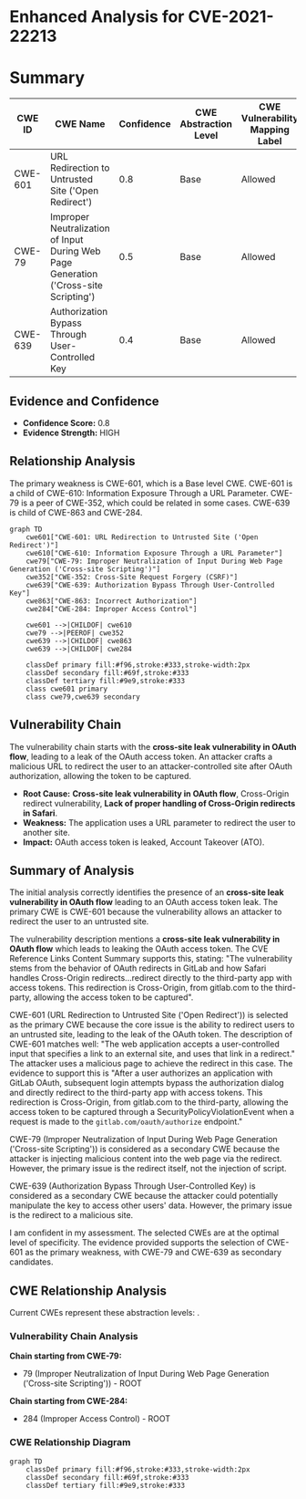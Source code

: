 # Enhanced Analysis for CVE-2021-22213

# Summary
| CWE ID | CWE Name | Confidence | CWE Abstraction Level | CWE Vulnerability Mapping Label | CWE-Vulnerability Mapping Notes |
|---|---|---|---|---|---|
| CWE-601 | URL Redirection to Untrusted Site ('Open Redirect') | 0.8 | Base | Allowed | Primary CWE |
| CWE-79 | Improper Neutralization of Input During Web Page Generation ('Cross-site Scripting') | 0.5 | Base | Allowed | Secondary CWE Candidate |
| CWE-639 | Authorization Bypass Through User-Controlled Key | 0.4 | Base | Allowed | Secondary CWE Candidate |

## Evidence and Confidence

*   **Confidence Score:** 0.8
*   **Evidence Strength:** HIGH

## Relationship Analysis
The primary weakness is CWE-601, which is a Base level CWE. CWE-601 is a child of CWE-610: Information Exposure Through a URL Parameter. CWE-79 is a peer of CWE-352, which could be related in some cases. CWE-639 is child of CWE-863 and CWE-284.

```mermaid
graph TD
    cwe601["CWE-601: URL Redirection to Untrusted Site ('Open Redirect')"]
    cwe610["CWE-610: Information Exposure Through a URL Parameter"]
    cwe79["CWE-79: Improper Neutralization of Input During Web Page Generation ('Cross-site Scripting')"]
    cwe352["CWE-352: Cross-Site Request Forgery (CSRF)"]
    cwe639["CWE-639: Authorization Bypass Through User-Controlled Key"]
    cwe863["CWE-863: Incorrect Authorization"]
    cwe284["CWE-284: Improper Access Control"]

    cwe601 -->|CHILDOF| cwe610
    cwe79 -->|PEEROF| cwe352
    cwe639 -->|CHILDOF| cwe863
    cwe639 -->|CHILDOF| cwe284
    
    classDef primary fill:#f96,stroke:#333,stroke-width:2px
    classDef secondary fill:#69f,stroke:#333
    classDef tertiary fill:#9e9,stroke:#333
    class cwe601 primary
    class cwe79,cwe639 secondary
```

## Vulnerability Chain
The vulnerability chain starts with the **cross-site leak vulnerability in OAuth flow**, leading to a leak of the OAuth access token. An attacker crafts a malicious URL to redirect the user to an attacker-controlled site after OAuth authorization, allowing the token to be captured.
  - **Root Cause:** **Cross-site leak vulnerability in OAuth flow**, Cross-Origin redirect vulnerability, **Lack of proper handling of Cross-Origin redirects in Safari**.
  - **Weakness:** The application uses a URL parameter to redirect the user to another site.
  - **Impact:** OAuth access token is leaked, Account Takeover (ATO).

## Summary of Analysis
The initial analysis correctly identifies the presence of an **cross-site leak vulnerability in OAuth flow** leading to an OAuth access token leak. The primary CWE is CWE-601 because the vulnerability allows an attacker to redirect the user to an untrusted site.

The vulnerability description mentions a **cross-site leak vulnerability in OAuth flow** which leads to leaking the OAuth access token. The CVE Reference Links Content Summary supports this, stating: "The vulnerability stems from the behavior of OAuth redirects in GitLab and how Safari handles Cross-Origin redirects...redirect directly to the third-party app with access tokens. This redirection is Cross-Origin, from gitlab.com to the third-party, allowing the access token to be captured".

CWE-601 (URL Redirection to Untrusted Site ('Open Redirect')) is selected as the primary CWE because the core issue is the ability to redirect users to an untrusted site, leading to the leak of the OAuth token. The description of CWE-601 matches well: "The web application accepts a user-controlled input that specifies a link to an external site, and uses that link in a redirect." The attacker uses a malicious page to achieve the redirect in this case. The evidence to support this is "After a user authorizes an application with GitLab OAuth, subsequent login attempts bypass the authorization dialog and directly redirect to the third-party app with access tokens. This redirection is Cross-Origin, from gitlab.com to the third-party, allowing the access token to be captured through a SecurityPolicyViolationEvent when a request is made to the `gitlab.com/oauth/authorize` endpoint."

CWE-79 (Improper Neutralization of Input During Web Page Generation ('Cross-site Scripting')) is considered as a secondary CWE because the attacker is injecting malicious content into the web page via the redirect. However, the primary issue is the redirect itself, not the injection of script.

CWE-639 (Authorization Bypass Through User-Controlled Key) is considered as a secondary CWE because the attacker could potentially manipulate the key to access other users' data. However, the primary issue is the redirect to a malicious site.

I am confident in my assessment. The selected CWEs are at the optimal level of specificity. The evidence provided supports the selection of CWE-601 as the primary weakness, with CWE-79 and CWE-639 as secondary candidates.


## CWE Relationship Analysis

Current CWEs represent these abstraction levels: .


### Vulnerability Chain Analysis

**Chain starting from CWE-79:**
- 79 (Improper Neutralization of Input During Web Page Generation ('Cross-site Scripting')) - ROOT


**Chain starting from CWE-284:**
- 284 (Improper Access Control) - ROOT



### CWE Relationship Diagram

```mermaid
graph TD
    classDef primary fill:#f96,stroke:#333,stroke-width:2px
    classDef secondary fill:#69f,stroke:#333
    classDef tertiary fill:#9e9,stroke:#333
```